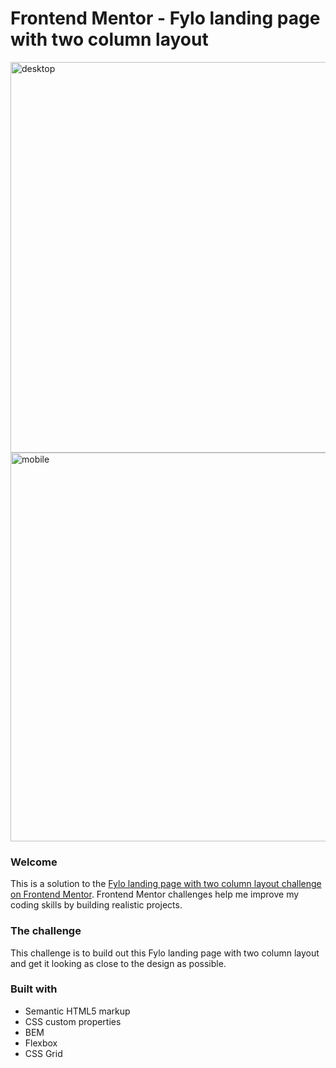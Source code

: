 # Frontend Mentor - Fylo landing page with two column layout 

<img width="625" alt="desktop" src="https://user-images.githubusercontent.com/36899734/185747414-bbe0d617-d504-4a90-ac71-4e7d178fa92d.png">
<img width="622" alt="mobile" src="https://user-images.githubusercontent.com/36899734/185747418-9f05f599-8183-4152-8e82-0ab55ff5a7a8.png">

### Welcome
This is a solution to the [Fylo landing page with two column layout challenge on Frontend Mentor](https://www.frontendmentor.io/challenges/fylo-landing-page-with-two-column-layout-5ca5ef041e82137ec91a50f5). Frontend Mentor challenges help me improve my coding skills by building realistic projects.


### The challenge
This challenge is to build out this Fylo landing page with two column layout and get it looking as close to the design as possible.

### Built with
- Semantic HTML5 markup
- CSS custom properties
- BEM
- Flexbox
- CSS Grid
